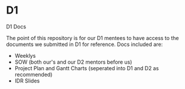 # D1
D1 Docs

The point of this repository is for our D1 mentees to have access to the documents we submitted in D1 for reference. 
Docs included are:
- Weeklys
- SOW (both our's and our D2 mentors before us)
- Project Plan and Gantt Charts (seperated into D1 and D2 as recommended)
- IDR Slides
